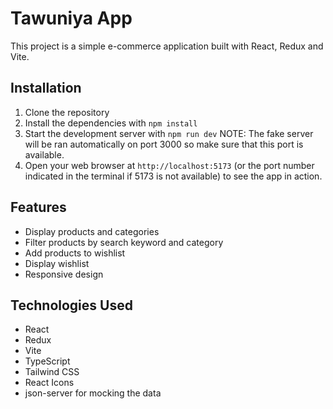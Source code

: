 # Tawuniya App

This project is a simple e-commerce application built with React, Redux and Vite.

## Installation

1. Clone the repository
2. Install the dependencies with `npm install`
3. Start the development server with `npm run dev`
   NOTE: The fake server will be ran automatically on port 3000 so make sure that this port is available.
5. Open your web browser at `http://localhost:5173` (or the port number indicated in the terminal if 5173 is not available) to see the app in action.

## Features

* Display products and categories
* Filter products by search keyword and category
* Add products to wishlist
* Display wishlist
* Responsive design

## Technologies Used

* React
* Redux
* Vite
* TypeScript
* Tailwind CSS
* React Icons
* json-server for mocking the data

